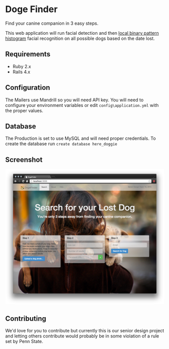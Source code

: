 Doge Finder
===========

Find your canine companion in 3 easy steps. 

This web application will run facial detection and then [local binary pattern histogram][1] facial recognition on all possible dogs based on the date lost.

Requirements
------------

* Ruby 2.x
* Rails 4.x

Configuration
-------------

The Mailers use Mandrill so you will need API key. You will need to configure your environment variables or edit `config\application.yml` with the proper values. 

Database
--------

The Production is set to use MySQL and will need proper credentials. To create the database run `create database here_doggie`

Screenshot
----------
![Screenshot](./public/Screenshot.png)

Contributing
------------

We'd love for you to contribute but currently this is our senior design project and letting others contribute would probably be in some violation of a rule set by Penn State.

[1]: http://docs.opencv.org/modules/contrib/doc/facerec/facerec_tutorial.html#local-binary-patterns-histograms

<!-- == README

This README would normally document whatever steps are necessary to get the
application up and running.

Things you may want to cover:

* Ruby version

* System dependencies

* Configuration

* Database creation

* Database initialization

* How to run the test suite

* Services (job queues, cache servers, search engines, etc.)

* Deployment instructions

* ...


Please feel free to use a different markup language if you do not plan to run
<tt>rake doc:app</tt>.
-->
